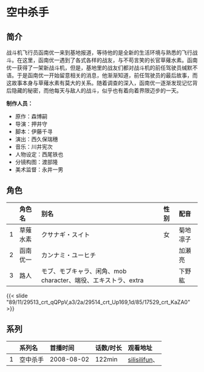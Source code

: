 # 空中杀手


## 简介

战斗机飞行员函南优一来到基地报道，等待他的是全新的生活环境与熟悉的飞行战斗。在这里，函南优一遇到了各式各样的战友，与不苟言笑的长官草薙水素。函南优一获得了一架新战斗机，但是，基地里的战友们都对战斗机的前任驾驶员缄默不语。于是函南优一开始留意相关的消息，他渐渐知道，前任驾驶员的最后故事，而这故事本身与草薙水素有莫大的关系。随着调查的深入，函南优一逐渐发现记忆背后隐藏的秘密，而他每天与敌人的战斗，似乎也有着向着界限迈步的一天。

**制作人员：**
- 原作：森博嗣
- 导演：押井守
- 脚本：伊藤千寻
- 演出：西久保瑞穗
- 音乐：川井宪次
- 人物设定：西尾铁也
- 分镜构图：渡部隆
- 美术监督：永井一男

## 角色

|     |   角色名   |   别名  | 性别 |  配音  |
|:--- |:------  |:----      |:---  |:--   |
| 1 | 草薙水素 | クサナギ・スイト | 女 | 菊地凛子 |
| 2 | 函南优一 | カンナミ・ユーヒチ |  | 加瀬亮 |
| 3 | 路人 | モブ、モブキャラ、闲角、mob character、端役、エキストラ、extra |  | 下野紘 |

{{< slide "89/11/29513_crt_qQPpV,a3/2a/29514_crt_Up169,1d/85/17529_crt_KaZA0" >}}

## 系列

|     |   系列名   |   首播时间  | 话数/时长  | 观看地址 |
|:---  |:------    |:----      |:---       |:---  |
| 1 | 空中杀手 | 2008-08-02 | 122min | [silisilifun](https://www.silisilifun.com/vodsearch/?wd=空中杀手)、  |



